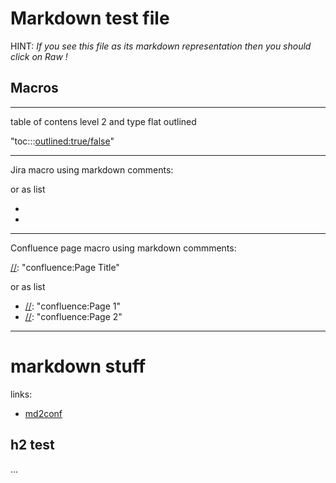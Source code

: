 # Markdown test file

HINT: *If you see this file as its markdown representation then you should click on Raw !*

## Macros

---

table of contens level 2 and type flat outlined

"toc:<level>:<type>:<outlined:true/false>"

[//]: "toc:2:list:true"

---

Jira macro using markdown comments: 

[//]: "jira:JIRA-1234"

or as list

- [//]: "jira:JIRA-2345"
- [//]: "jira:JIRA-3456"

---

Confluence page macro using markdown commments:

[//]: "confluence:Page Title"

or as list

- [//]: "confluence:Page 1"
- [//]: "confluence:Page 2"

---

# markdown stuff

links: 
- [md2conf](https://github.com/c-seeger/markdown2confluence)

## h2 test

...
